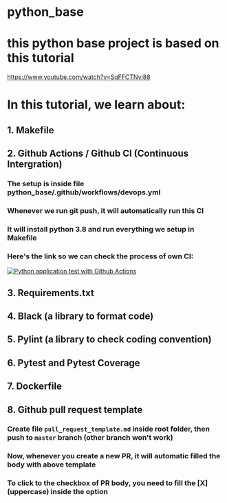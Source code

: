 # python_base

# this python base project is based on this tutorial
https://www.youtube.com/watch?v=SqFFCTNyi88

# In this tutorial, we learn about:
## 1. Makefile
## 2. Github Actions / Github CI (Continuous Intergration)
### The setup is inside file python_base/.github/workflows/devops.yml
### Whenever we run git push, it will automatically run this CI
### It will install python 3.8 and run everything we setup in Makefile
### Here's the link so we can check the process of own CI:
[![Python application test with Github Actions](https://github.com/congson95dev/python_base/actions/workflows/devops.yml/badge.svg)](https://github.com/congson95dev/python_base/actions/workflows/devops.yml)

## 3. Requirements.txt
## 4. Black (a library to format code)
## 5. Pylint (a library to check coding convention)
## 6. Pytest and Pytest Coverage
## 7. Dockerfile
## 8. Github pull request template
### Create file `pull_request_template.md` inside root folder, then push to `master` branch (other branch won't work)
### Now, whenever you create a new PR, it will automatic filled the body with above template
### To click to the checkbox of PR body, you need to fill the [X] (uppercase) inside the option